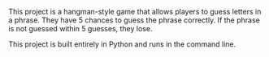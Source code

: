 This project is a hangman-style game that allows players to guess letters in a phrase. They have 5 chances to guess the phrase correctly. If the phrase is not guessed within 5 guesses, they lose. 

This project is built entirely in Python and runs in the command line. 
